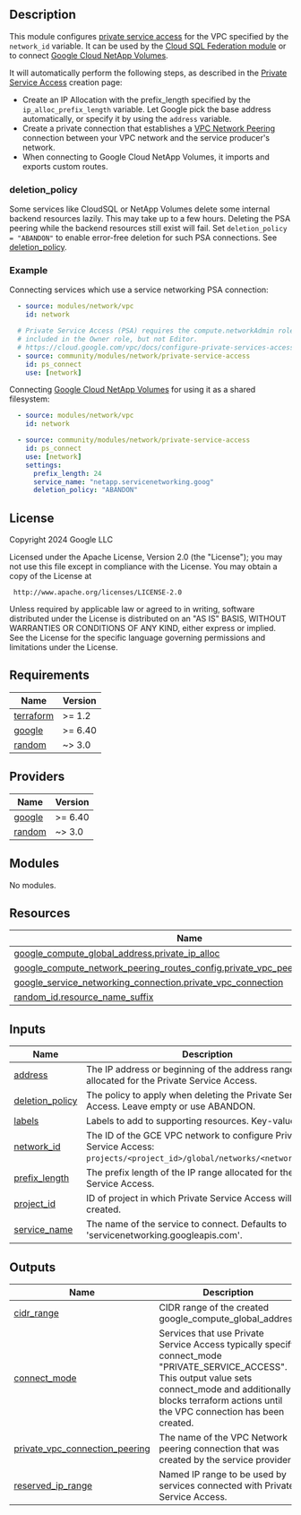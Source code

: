## Description

This module configures [private service access][psa] for the VPC specified by
the `network_id` variable. It can be used by the
[Cloud SQL Federation module][sql] or to connect [Google Cloud NetApp Volumes][gcnv].

It will automatically perform the following steps, as described in the
[Private Service Access][psa-creation] creation page:

* Create an IP Allocation with the prefix_length specified by the
  `ip_alloc_prefix_length` variable. Let Google pick the base address automatically, or specify it by using the `address` variable.
* Create a private connection that establishes a [VPC Network Peering][vpcnp]
  connection between your VPC network and the service producer's network.
* When connecting to Google Cloud NetApp Volumes, it imports and exports custom routes.

### deletion_policy
Some services like CloudSQL or NetApp Volumes delete some internal backend resources lazily. This may take up to a few hours. Deleting the PSA peering while the backend resources still exist will fail. Set `deletion_policy = "ABANDON"` to enable error-free deletion for such PSA connections. See [deletion_policy][deletion_policy].

[sql]: https://github.com/GoogleCloudPlatform/hpc-toolkit/tree/main/community/modules/database/slurm-cloudsql-federation
[psa]: https://cloud.google.com/vpc/docs/configure-private-services-access
[psa-creation]: https://cloud.google.com/vpc/docs/configure-private-services-access#procedure
[vpcnp]: https://cloud.google.com/vpc/docs/vpc-peering
[gcnv]: https://cloud.google.com/netapp/volumes/docs/discover/overview
[deletion_policy]: https://registry.terraform.io/providers/hashicorp/google/latest/docs/resources/service_networking_connection.html#deletion_policy-1

### Example

Connecting services which use a service networking PSA connection:

```yaml
  - source: modules/network/vpc
    id: network

  # Private Service Access (PSA) requires the compute.networkAdmin role which is
  # included in the Owner role, but not Editor.
  # https://cloud.google.com/vpc/docs/configure-private-services-access#permissions
  - source: community/modules/network/private-service-access
    id: ps_connect
    use: [network]
```

Connecting [Google Cloud NetApp Volumes](https://cloud.google.com/netapp/volumes/docs/discover/overview) for using it as a shared filesystem:

```yaml
  - source: modules/network/vpc
    id: network

  - source: community/modules/network/private-service-access
    id: ps_connect
    use: [network]
    settings:
      prefix_length: 24
      service_name: "netapp.servicenetworking.goog"
      deletion_policy: "ABANDON"
```

## License

<!-- BEGINNING OF PRE-COMMIT-TERRAFORM DOCS HOOK -->
Copyright 2024 Google LLC

Licensed under the Apache License, Version 2.0 (the "License");
you may not use this file except in compliance with the License.
You may obtain a copy of the License at

     http://www.apache.org/licenses/LICENSE-2.0

Unless required by applicable law or agreed to in writing, software
distributed under the License is distributed on an "AS IS" BASIS,
WITHOUT WARRANTIES OR CONDITIONS OF ANY KIND, either express or implied.
See the License for the specific language governing permissions and
limitations under the License.

## Requirements

| Name | Version |
|------|---------|
| <a name="requirement_terraform"></a> [terraform](#requirement\_terraform) | >= 1.2 |
| <a name="requirement_google"></a> [google](#requirement\_google) | >= 6.40 |
| <a name="requirement_random"></a> [random](#requirement\_random) | ~> 3.0 |

## Providers

| Name | Version |
|------|---------|
| <a name="provider_google"></a> [google](#provider\_google) | >= 6.40 |
| <a name="provider_random"></a> [random](#provider\_random) | ~> 3.0 |

## Modules

No modules.

## Resources

| Name | Type |
|------|------|
| [google_compute_global_address.private_ip_alloc](https://registry.terraform.io/providers/hashicorp/google/latest/docs/resources/compute_global_address) | resource |
| [google_compute_network_peering_routes_config.private_vpc_peering_routes_gcnv](https://registry.terraform.io/providers/hashicorp/google/latest/docs/resources/compute_network_peering_routes_config) | resource |
| [google_service_networking_connection.private_vpc_connection](https://registry.terraform.io/providers/hashicorp/google/latest/docs/resources/service_networking_connection) | resource |
| [random_id.resource_name_suffix](https://registry.terraform.io/providers/hashicorp/random/latest/docs/resources/id) | resource |

## Inputs

| Name | Description | Type | Default | Required |
|------|-------------|------|---------|:--------:|
| <a name="input_address"></a> [address](#input\_address) | The IP address or beginning of the address range allocated for the Private Service Access. | `string` | `null` | no |
| <a name="input_deletion_policy"></a> [deletion\_policy](#input\_deletion\_policy) | The policy to apply when deleting the Private Service Access. Leave empty or use ABANDON. | `string` | `null` | no |
| <a name="input_labels"></a> [labels](#input\_labels) | Labels to add to supporting resources. Key-value pairs. | `map(string)` | n/a | yes |
| <a name="input_network_id"></a> [network\_id](#input\_network\_id) | The ID of the GCE VPC network to configure Private Service Access:<br/>`projects/<project_id>/global/networks/<network_name>`" | `string` | n/a | yes |
| <a name="input_prefix_length"></a> [prefix\_length](#input\_prefix\_length) | The prefix length of the IP range allocated for the Private Service Access. | `number` | `16` | no |
| <a name="input_project_id"></a> [project\_id](#input\_project\_id) | ID of project in which Private Service Access will be created. | `string` | n/a | yes |
| <a name="input_service_name"></a> [service\_name](#input\_service\_name) | The name of the service to connect. Defaults to 'servicenetworking.googleapis.com'. | `string` | `"servicenetworking.googleapis.com"` | no |

## Outputs

| Name | Description |
|------|-------------|
| <a name="output_cidr_range"></a> [cidr\_range](#output\_cidr\_range) | CIDR range of the created google\_compute\_global\_address |
| <a name="output_connect_mode"></a> [connect\_mode](#output\_connect\_mode) | Services that use Private Service Access typically specify connect\_mode<br/>"PRIVATE\_SERVICE\_ACCESS". This output value sets connect\_mode and additionally<br/>blocks terraform actions until the VPC connection has been created. |
| <a name="output_private_vpc_connection_peering"></a> [private\_vpc\_connection\_peering](#output\_private\_vpc\_connection\_peering) | The name of the VPC Network peering connection that was created by the service provider. |
| <a name="output_reserved_ip_range"></a> [reserved\_ip\_range](#output\_reserved\_ip\_range) | Named IP range to be used by services connected with Private Service Access. |
<!-- END OF PRE-COMMIT-TERRAFORM DOCS HOOK -->
